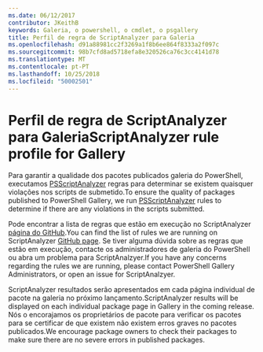 ```yaml
---
ms.date: 06/12/2017
contributor: JKeithB
keywords: Galeria, o powershell, o cmdlet, o psgallery
title: Perfil de regra de ScriptAnalyzer para Galeria
ms.openlocfilehash: d91a88981cc2f3269a1f8b6ee864f8333a2f097c
ms.sourcegitcommit: 98b7cfd8ad5718efa8e320526ca76c3cc4141d78
ms.translationtype: MT
ms.contentlocale: pt-PT
ms.lasthandoff: 10/25/2018
ms.locfileid: "50002501"
---
```

# <a name="scriptanalyzer-rule-profile-for-gallery"></a><span data-ttu-id="73d10-103">Perfil de regra de ScriptAnalyzer para Galeria</span><span class="sxs-lookup"><span data-stu-id="73d10-103">ScriptAnalyzer rule profile for Gallery</span></span>

<span data-ttu-id="73d10-104">Para garantir a qualidade dos pacotes publicados galeria do PowerShell, executamos [PSScriptAnalyzer](https://github.com/PowerShell/PSScriptAnalyzer) regras para determinar se existem quaisquer violações nos scripts de submetido.</span><span class="sxs-lookup"><span data-stu-id="73d10-104">To ensure the quality of packages published to PowerShell Gallery, we run [PSScriptAnalyzer](https://github.com/PowerShell/PSScriptAnalyzer) rules to determine if there are any violations in the scripts submitted.</span></span>

<span data-ttu-id="73d10-105">Pode encontrar a lista de regras que estão em execução no ScriptAnalyzer [página do GitHub](https://github.com/PowerShell/PSScriptAnalyzer/blob/development/Engine/Settings/PSGallery.psd1).</span><span class="sxs-lookup"><span data-stu-id="73d10-105">You can find the list of rules we are running on ScriptAnalyzer [GitHub page](https://github.com/PowerShell/PSScriptAnalyzer/blob/development/Engine/Settings/PSGallery.psd1).</span></span>
<span data-ttu-id="73d10-106">Se tiver alguma dúvida sobre as regras que estão em execução, contacte os administradores de galeria do PowerShell ou abra um problema para ScriptAnalzyer.</span><span class="sxs-lookup"><span data-stu-id="73d10-106">If you have any concerns regarding the rules we are running, please contact PowerShell Gallery Administrators, or open an issue for ScriptAnalzyer.</span></span>

<span data-ttu-id="73d10-107">ScriptAnalyzer resultados serão apresentados em cada página individual de pacote na galeria no próximo lançamento.</span><span class="sxs-lookup"><span data-stu-id="73d10-107">ScriptAnalyzer results will be displayed on each individual package page in Gallery in the coming release.</span></span> <span data-ttu-id="73d10-108">Nós o encorajamos os proprietários de pacote para verificar os pacotes para se certificar de que existem não existem erros graves no pacotes publicados.</span><span class="sxs-lookup"><span data-stu-id="73d10-108">We encourage package owners to check their packages to make sure there are no severe errors in published packages.</span></span>
